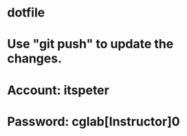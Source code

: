 # dotfile
# Use "git push" to update the changes.
# Account: itspeter
# Password: cglab[Instructor]0
